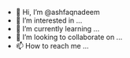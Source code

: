 - 👋 Hi, I’m @ashfaqnadeem
- 👀 I’m interested in ...
- 🌱 I’m currently learning ...
- 💞️ I’m looking to collaborate on ...
- 📫 How to reach me ...

<!---
ashfaqnadeem/ashfaqnadeem is a ✨ special ✨ repository because its `README.md` (this file) appears on your GitHub profile.
You can click the Preview link to take a look at your changes.
--->
